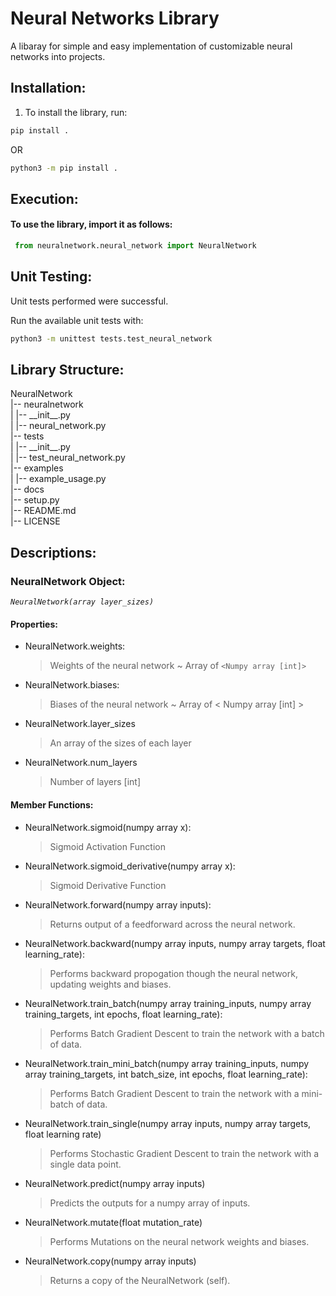 # Neural Networks Library

A libaray for simple and easy implementation of customizable neural networks into projects.


## Installation:

1. To install the library, run:

``` bash
pip install .
```
OR
``` bash
python3 -m pip install .
```

## Execution:

#### To use the library, import it as follows:

``` python
 from neuralnetwork.neural_network import NeuralNetwork
```

## Unit Testing:

Unit tests performed were successful.

Run the available unit tests with:
``` bash
python3 -m unittest tests.test_neural_network
```

## Library Structure:

NeuralNetwork\
|-- neuralnetwork\
|   |-- \_\_init__.py\
|   |-- neural_network.py\
|-- tests\
|   |-- \_\_init__.py\
|   |-- test_neural_network.py\
|-- examples\
|   |-- example_usage.py\
|-- docs\
|-- setup.py\
|-- README.md\
|-- LICENSE

## Descriptions:

### **NeuralNetwork Object:**

*`NeuralNetwork(array layer_sizes)`*

 #### Properties:
 - NeuralNetwork.weights: 
   > Weights of the neural network ~ Array of `<Numpy array [int]>`
 - NeuralNetwork.biases:
   > Biases of the neural network ~ Array of < Numpy array [int] >
 - NeuralNetwork.layer_sizes
   > An array of the sizes of each layer
 - NeuralNetwork.num_layers
   > Number of layers [int]

 #### Member Functions:
 - NeuralNetwork.sigmoid(numpy array x):
   > Sigmoid Activation Function
 - NeuralNetwork.sigmoid_derivative(numpy array x):
   > Sigmoid Derivative Function
 - NeuralNetwork.forward(numpy array inputs):
   > Returns output of a feedforward across the neural network.
 - NeuralNetwork.backward(numpy array inputs, numpy array targets, float learning_rate):
   > Performs backward propogation though the neural network, updating weights and biases.
 - NeuralNetwork.train_batch(numpy array training_inputs, numpy array training_targets, int epochs, float learning_rate):
   > Performs Batch Gradient Descent to train the network with a batch of data.
 - NeuralNetwork.train_mini_batch(numpy array training_inputs, numpy array training_targets, int batch_size, int epochs, float learning_rate):
   > Performs Batch Gradient Descent to train the network with a mini-batch of data.
 - NeuralNetwork.train_single(numpy array inputs, numpy array targets, float learning rate)
   > Performs Stochastic Gradient Descent to train the network with a single data point.
 - NeuralNetwork.predict(numpy array inputs)
   > Predicts the outputs for a numpy array of inputs.
 - NeuralNetwork.mutate(float mutation_rate)
   > Performs Mutations on the neural network weights and biases.
 - NeuralNetwork.copy(numpy array inputs)
   > Returns a copy of the NeuralNetwork (self).
 
 
 
 
 
